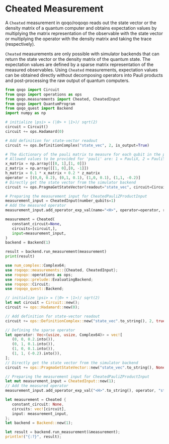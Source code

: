 # Cheated Measurement

A `Cheated` measurement in qoqo/roqoqo reads out the state vector or the density matrix of a quantum computer and obtains expectation values by multiplying the matrix representation of the observable with the state vector or multiplying the operator with the density matrix and taking the trace (respectively).

`Cheated` measurements are only possible with simulator backends that can return the state vector or the density matrix of the quantum state. The expectation values are defined by a sparse matrix representation of the measured observables. Using `Cheated` measurements, expectation values can be obtained directly without decomposing operators into Pauli products and post-processing the raw output of quantum computers.

```python
from qoqo import Circuit
from qoqo import operations as ops
from qoqo.measurements import Cheated, CheatedInput
from qoqo import QuantumProgram
from qoqo_quest import Backend
import numpy as np

# initialize |psi> = (|0> + |1>)/ sqrt(2)
circuit = Circuit()
circuit += ops.Hadamard(0)

# Add definition for state-vector readout
circuit += ops.DefinitionComplex("state_vec", 2, is_output=True)

# The dictionary of the pauli matrix to measure for each qubit in the product in the form {qubit: pauli}.
# Allowed values to be provided for 'pauli' are: 1 = PauliX, 2 = PauliY, 3 = PauliZ.
x_matrix = np.array([[0, 1],[1, 0]])
z_matrix = np.array([[1, 0],[0, -1]])
h_matrix = 0.1 * x_matrix + 0.2 * z_matrix
operator = [(0,0, 0.2), (0,1, 0.1), (1,0, 0.1), (1,1, -0.2)]
# Directly get the state vector from the simulator backend
circuit += ops.PragmaGetStateVector(readout="state_vec", circuit=Circuit())

# Preparing the measurement input for CheatedPauliZProductInput
measurement_input = CheatedInput(number_qubits=1)
# Add the measured operator
measurement_input.add_operator_exp_val(name="<H>", operator=operator, readout="state_vec")

measurement = Cheated(
   constant_circuit=None,
   circuits=[circuit,],
   input=measurement_input,
)
backend = Backend(1)

result = backend.run_measurement(measurement)
print(result)

```

```rust
use num_complex::Complex64;
use roqoqo::measurements::{Cheated, CheatedInput};
use roqoqo::operations as ops;
use roqoqo::prelude::EvaluatingBackend;
use roqoqo::Circuit;
use roqoqo_quest::Backend;

// initialize |psi> = (|0> + |1>)/ sqrt(2)
let mut circuit = Circuit::new();
circuit += ops::Hadamard::new(0);

// Add definition for state-vector readout
circuit += ops::DefinitionComplex::new("state_vec".to_string(), 2, true);

// Defining the sparse operator
let operator: Vec<(usize, usize, Complex64)> = vec![
   (0, 0, 0.2.into()),
   (0, 1, 0.1.into()),
   (1, 0, 0.1.into()),
   (1, 1, (-0.2).into()),
];
// Directly get the state vector from the simulator backend
circuit += ops::PragmaGetStateVector::new("state_vec".to_string(), None);

// Preparing the measurement input for CheatedPauliZProductInput
let mut measurement_input = CheatedInput::new(1);
// Add the measured operator
measurement_input.add_operator_exp_val("<H>".to_string(), operator, "state_vec".to_string());

let measurement = Cheated {
   constant_circuit: None,
   circuits: vec![circuit],
   input: measurement_input,
};
let backend = Backend::new(1);

let result = backend.run_measurement(&measurement);
println!("{:?}", result);
```
